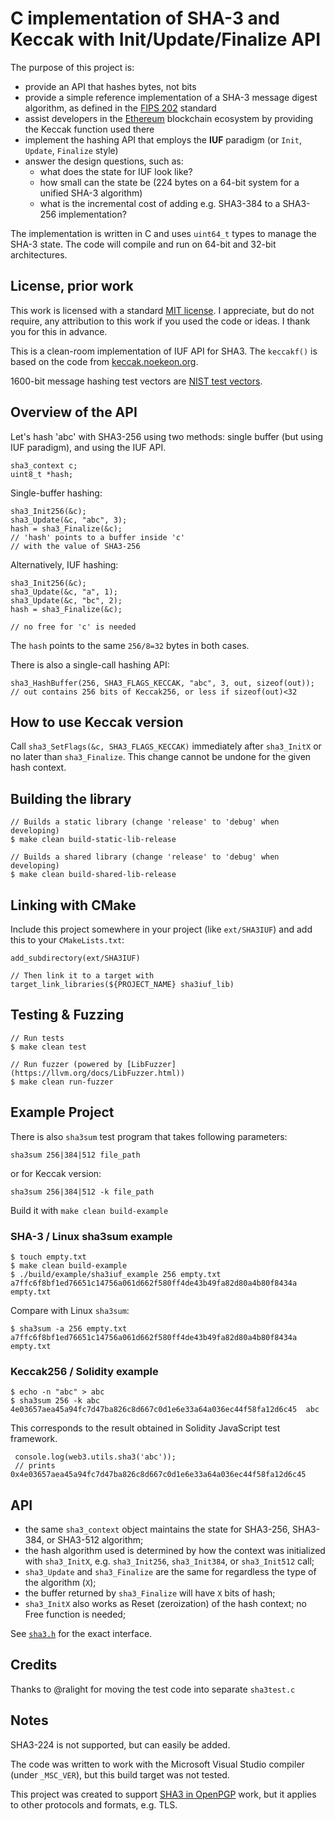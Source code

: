# C implementation of SHA-3 and Keccak with Init/Update/Finalize API

The purpose of this project is:

* provide an API that hashes bytes, not bits
* provide a simple reference implementation of a SHA-3 message digest algorithm, as defined in the [FIPS 202][fips202_standard] standard
* assist developers in the [Ethereum](https://www.ethereum.org/) blockchain ecosystem by providing the Keccak function used there
* implement the hashing API that employs the __IUF__ paradigm (or `Init`, `Update`, `Finalize` style)
* answer the design questions, such as:
  * what does the state for IUF look like?
  * how small can the state be (224 bytes on a 64-bit system for a unified SHA-3 algorithm)
  * what is the incremental cost of adding e.g. SHA3-384 to a SHA3-256 implementation?

The implementation is written in C and uses `uint64_t` types to manage the SHA-3 state. The code will compile and run on 64-bit and 32-bit architectures.

[fips202_standard]: http://nvlpubs.nist.gov/nistpubs/FIPS/NIST.FIPS.202.pdf "FIPS 202 standard"

## License, prior work

This work is licensed with a standard [MIT license](LICENSE). I appreciate, but do not require, any attribution to this work if you used the code or ideas. I thank you for this in advance.

This is a clean-room implementation of IUF API for SHA3. The `keccakf()` is based on the code from [keccak.noekeon.org](http://keccak.noekeon.org/).

1600-bit message hashing test vectors are [NIST test vectors](http://csrc.nist.gov/groups/ST/toolkit/examples.html).

## Overview of the API

Let's hash 'abc' with SHA3-256 using two methods: single buffer (but using IUF paradigm), and using the IUF API.

    sha3_context c;
    uint8_t *hash;

Single-buffer hashing:

    sha3_Init256(&c);
    sha3_Update(&c, "abc", 3);
    hash = sha3_Finalize(&c);
    // 'hash' points to a buffer inside 'c'
    // with the value of SHA3-256

Alternatively, IUF hashing:

    sha3_Init256(&c);
    sha3_Update(&c, "a", 1);
    sha3_Update(&c, "bc", 2);
    hash = sha3_Finalize(&c);

    // no free for 'c' is needed

The `hash` points to the same `256/8=32` bytes in both cases.

There is also a single-call hashing API:

    sha3_HashBuffer(256, SHA3_FLAGS_KECCAK, "abc", 3, out, sizeof(out));
    // out contains 256 bits of Keccak256, or less if sizeof(out)<32

## How to use Keccak version

Call `sha3_SetFlags(&c, SHA3_FLAGS_KECCAK)` immediately after `sha3_InitX` or no later than `sha3_Finalize`. This change cannot be undone for the given hash context.

## Building the library

    // Builds a static library (change 'release' to 'debug' when developing)
    $ make clean build-static-lib-release

    // Builds a shared library (change 'release' to 'debug' when developing)
    $ make clean build-shared-lib-release

## Linking with CMake

Include this project somewhere in your project (like `ext/SHA3IUF`) and add this to your `CMakeLists.txt`:

    add_subdirectory(ext/SHA3IUF)

    // Then link it to a target with
    target_link_libraries(${PROJECT_NAME} sha3iuf_lib)

## Testing & Fuzzing

    // Run tests
    $ make clean test

    // Run fuzzer (powered by [LibFuzzer](https://llvm.org/docs/LibFuzzer.html))
    $ make clean run-fuzzer

## Example Project

There is also `sha3sum` test program that takes following parameters:

    sha3sum 256|384|512 file_path

or for Keccak version:

    sha3sum 256|384|512 -k file_path

Build it with `make clean build-example`

### SHA-3 / Linux sha3sum example

    $ touch empty.txt
    $ make clean build-example
    $ ./build/example/sha3iuf_example 256 empty.txt
    a7ffc6f8bf1ed76651c14756a061d662f580ff4de43b49fa82d80a4b80f8434a  empty.txt

Compare with Linux `sha3sum`:

    $ sha3sum -a 256 empty.txt
    a7ffc6f8bf1ed76651c14756a061d662f580ff4de43b49fa82d80a4b80f8434a  empty.txt

### Keccak256 / Solidity example

    $ echo -n "abc" > abc
    $ sha3sum 256 -k abc
    4e03657aea45a94fc7d47ba826c8d667c0d1e6e33a64a036ec44f58fa12d6c45  abc

This corresponds to the result obtained in Solidity JavaScript test framework.

     console.log(web3.utils.sha3('abc'));
     // prints 0x4e03657aea45a94fc7d47ba826c8d667c0d1e6e33a64a036ec44f58fa12d6c45

## API

* the same `sha3_context` object maintains the state for SHA3-256, SHA3-384, or SHA3-512 algorithm;
* the hash algorithm used is determined by how the context was initialized with `sha3_InitX`, e.g. `sha3_Init256`, `sha3_Init384`, or `sha3_Init512` call;
* `sha3_Update` and `sha3_Finalize` are the same for regardless the type of the algorithm (`X`);
* the buffer returned by `sha3_Finalize` will have `X` bits of hash;
* `sha3_InitX` also works as Reset (zeroization) of the hash context; no Free function is needed;

See [`sha3.h`](sha3.h) for the exact interface.

## Credits

Thanks to @ralight for moving the test code into separate `sha3test.c`

## Notes

SHA3-224 is not supported, but can easily be added.

The code was written to work with the Microsoft Visual Studio compiler (under `_MSC_VER`), but this build target was not tested.

This project was created to support [SHA3 in OpenPGP](https://tools.ietf.org/html/draft-jivsov-openpgp-sha3) work, but it applies to other protocols and formats, e.g. TLS.

